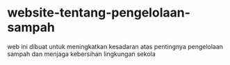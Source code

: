 # website-tentang-pengelolaan-sampah
web ini dibuat untuk meningkatkan kesadaran atas pentingnya pengelolaan sampah dan menjaga kebersihan lingkungan sekola
